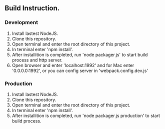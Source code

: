## Build Instruction.
### Development
1. Install lastest NodeJS.
2. Clone this repository.
3. Open terminal and enter the root directory of this project.
4. In terminal enter 'npm install'.
5. After installition is completed, run 'node packager.js' to start build process and http server.
6. Open browser and enter 'localhost:1992' and for Mac enter '0.0.0.0:1992', or you can config server in 'webpack.config.dev.js'

### Production
1. Install lastest NodeJS.
2. Clone this repository.
3. Open terminal and enter the root directory of this project.
4. In terminal enter 'npm install'.
5. After installition is completed, run 'node packager.js production' to start build process.